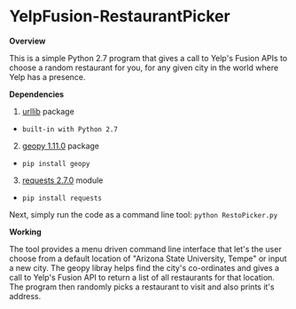 # YelpFusion-RestaurantPicker
**Overview**

This is a simple Python 2.7 program that gives a call to Yelp's Fusion APIs to choose a random restaurant for you, for any given city in the world where Yelp has a presence.

**Dependencies**

1. [urllib](https://docs.python.org/2.7/library/urllib.html#module-urllib) package
* `built-in with Python 2.7`
2. [geopy 1.11.0](https://pypi.python.org/pypi/geopy) package
* `pip install geopy`
3. [requests 2.7.0](https://pypi.python.org/pypi/requests/2.7.0) module
* `pip install requests`

Next, simply run the code as a command line tool:
`python RestoPicker.py`

**Working**

The tool provides a menu driven command line interface that let's the user choose from a default location of "Arizona State University, Tempe" or input a new city. The geopy libray helps find the city's co-ordinates and gives a call to Yelp's Fusion API to return a list of all restaurants for that location. The program then randomly picks a restaurant to visit and also prints it's address.
